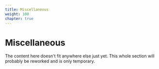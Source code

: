 ```yaml
---
title: Miscellaneous
weight: 100
chapter: true
---
```


# Miscellaneous

The content here doesn't fit anywhere else just yet. This whole section will probably be reworked and is only temporary.
